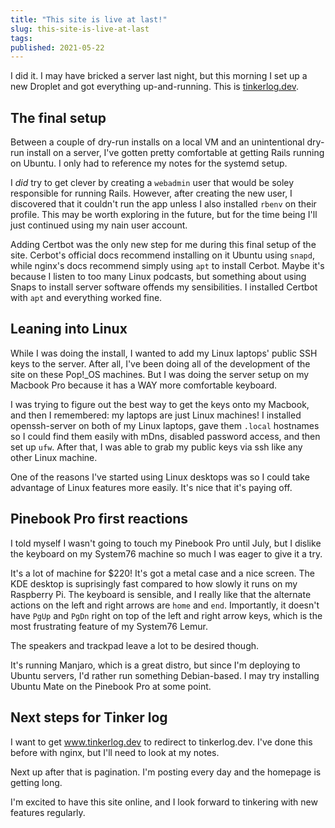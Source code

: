 ```yaml
---
title: "This site is live at last!"
slug: this-site-is-live-at-last
tags:
published: 2021-05-22
---
```


I did it. I may have bricked a server last night, but this morning I set up a new Droplet and got everything up-and-running. This is [tinkerlog.dev](https://tinkerlog.dev).

## The final setup

Between a couple of dry-run installs on a local VM and an unintentional dry-run install on a server, I've gotten pretty comfortable at getting Rails running on Ubuntu. I only had to reference my notes for the systemd setup.

I _did_ try to get clever by creating a `webadmin` user that would be soley responsible for running Rails. However, after creating the new user, I discovered that it couldn't run the app unless I also installed `rbenv` on their profile. This may be worth exploring in the future, but for the time being I'll just continued using my nain user account.

Adding Certbot was the only new step for me during this final setup of the site. Cerbot's official docs recommend installing on it Ubuntu using `snapd`, while nginx's docs recommend simply using `apt` to install Cerbot. Maybe it's because I listen to too many Linux podcasts, but something about using Snaps to install server software offends my sensibilities. I installed Certbot with `apt` and everything worked fine.

## Leaning into Linux

While I was doing the install, I wanted to add my Linux laptops' public SSH keys to the server. After all, I've been doing all of the development of the site on these Pop!\_OS machines. But I was doing the server setup on my Macbook Pro because it has a WAY more comfortable keyboard.

I was trying to figure out the best way to get the keys onto my Macbook, and then I remembered: my laptops are just Linux machines! I installed openssh-server on both of my Linux laptops, gave them `.local` hostnames so I could find them easily with mDns, disabled password access, and then set up `ufw`. After that, I was able to grab my public keys via ssh like any other Linux machine.

One of the reasons I've started using Linux desktops was so I could take advantage of Linux features more easily. It's nice that it's paying off.

## Pinebook Pro first reactions

I told myself I wasn't going to touch my Pinebook Pro until July, but I dislike the keyboard on my System76 machine so much I was eager to give it a try.

It's a lot of machine for $220! It's got a metal case and a nice screen. The KDE desktop is suprisingly fast compared to how slowly it runs on my Raspberry Pi. The keyboard is sensible, and I really like that the alternate actions on the left and right arrows are `home` and `end`. Importantly, it doesn't have `PgUp` and `PgDn` right on top of the left and right arrow keys, which is the most frustrating feature of my System76 Lemur.

The speakers and trackpad leave a lot to be desired though.

It's running Manjaro, which is a great distro, but since I'm deploying to Ubuntu servers, I'd rather run something Debian-based. I may try installing Ubuntu Mate on the Pinebook Pro at some point.

## Next steps for Tinker log

I want to get www.tinkerlog.dev to redirect to tinkerlog.dev. I've done this before with nginx, but I'll need to look at my notes.

Next up after that is pagination. I'm posting every day and the homepage is getting long.

I'm excited to have this site online, and I look forward to tinkering with new features regularly.
